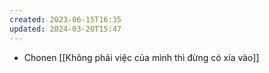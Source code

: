 ```yaml
---
created: 2023-06-15T16:35
updated: 2024-03-20T15:47
---
```

- Chonen [[Không phải việc của mình thì đừng có xía vào]]